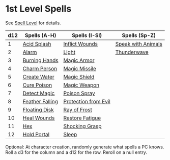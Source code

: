 # 1st Level Spells
See [Spell Level](../../../Spell%20Level.md) for details.

| d12 | Spells (A-H)                            | Spells (I-Sl)                                       | Spells (Sp-Z)                                   |
| --- | --------------------------------------- | --------------------------------------------------- | ----------------------------------------------- |
| 1   | [Acid Splash](Acid%20Splash.md)         | [Inflict Wounds](Inflict%20Wounds.md)               | [Speak with Animals](Speak%20with%20Animals.md) |
| 2   | [Alarm](Alarm.md)                       | [Light](Light.md)                                   | [Thunderwave](Thunderwave.md)                   |
| 3   | [Burning Hands](Burning%20Hands.md)     | [Magic Armor](Magic%20Armor.md)                     |                                                 |
| 4   | [Charm Person](Charm%20Person.md)       | [Magic Missile](Magic%20Missile.md)                 |                                                 |
| 5   | [Create Water](Create%20Water.md)       | [Magic Shield](Magic%20Shield.md)                   |                                                 |
| 6   | [Cure Poison](Cure%20Poison.md)         | [Magic Weapon](Magic%20Weapon.md)                   |                                                 |
| 7   | [Detect Magic](Detect%20Magic.md)       | [Poison Spray](Poison%20Spray.md)                   |                                                 |
| 8   | [Feather Falling](Feather%20Falling.md) | [Protection from Evil](Protection%20from%20Evil.md) |                                                 |
| 9   | [Floating Disk](Floating%20Disk.md)     | [Ray of Frost](Ray%20of%20Frost.md)                 |                                                 |
| 10  | [Heal Wounds](Heal%20Wounds.md)         | [Restore Fatigue](Restore%20Fatigue.md)             |                                                 |
| 11  | [Hex](Hex.md)                           | [Shocking Grasp](Shocking%20Grasp.md)               |                                                 |
| 12  | [Hold Portal](Hold%20Portal.md)         | [Sleep](Sleep.md)                                   |                                                 |

Optional: At character creation, randomly generate what spells a PC knows. Roll a d3 for the column and a d12 for the row. Reroll on a null entry.